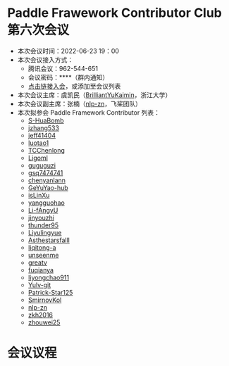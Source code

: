 # Paddle Frawework Contributor Club 第六次会议

- 本次会议时间：2022-06-23 19：00
- 本次会议接入方式： 
  - 腾讯会议：962-544-651
  - 会议密码：\*\*\*\*（群内通知）
  - [点击链接入会](https://meeting.tencent.com/dm/XdEtJIh2yEJB)，或添加至会议列表
- 本次会议主席：虞凯民（[BrilliantYuKaimin](https://github.com/BrilliantYuKaimin)，浙江大学）
- 本次会议副主席：张楠（[nlp-zn](https://github.com/nlp-zn)，飞桨团队）
- 本次拟参会 Paddle Framework Contributor 列表：
    - [S-HuaBomb](https://github.com/S-HuaBomb)
    - [jzhang533](https://github.com/jzhang533)
    - [jeff41404](https://github.com/jeff41404)
    - [luotao1](https://github.com/luotao1)
    - [TCChenlong](https://github.com/TCChenlong)
    - [Ligoml](https://github.com/Ligoml)
    - [guguguzi](https://github.com/guguguzi)
    - [gsq7474741](https://github.com/gsq7474741)
    - [chenyanlann](https://github.com/chenyanlann)
    - [GeYuYao-hub](https://github.com/GeYuYao-hub)
    - [isLinXu](https://github.com/isLinXu)
    - [yangguohao](https://github.com/yangguohao)
    - [Li-fAngyU](https://github.com/Li-fAngyU)
    - [jinyouzhi](https://github.com/jinyouzhi)
    - [thunder95](https://github.com/thunder95)
    - [Liyulingyue](https://github.com/Liyulingyue)
    - [Asthestarsfalll](https://github.com/Asthestarsfalll)
    - [liqitong-a](https://github.com/liqitong-a)
    - [unseenme](https://github.com/unseenme)
    - [greatv](https://github.com/greatv)
    - [fuqianya](https://github.com/fuqianya)
    - [liyongchao911](https://github.com/liyongchao911)
    - [Yulv-git](https://github.com/Yulv-git)
    - [Patrick-Star125](https://github.com/Patrick-Star125) 
    - [SmirnovKol](https://github.com/SmirnovKol)
    - [nlp-zn](https://github.com/nlp-zn)
    - [zkh2016](https://github.com/zkh2016)
    - [zhouwei25](https://github.com/zhouwei25)

# 会议议程
